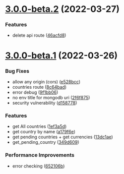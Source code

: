 # [3.0.0-beta.2](https://github.com/OOVC/MOVC/compare/v3.0.0-beta.1...v3.0.0-beta.2) (2022-03-27)


### Features

* delete api route ([46acfd8](https://github.com/OOVC/MOVC/commit/46acfd85035dfe30b0d23bc1926e45fb1437bf7e))

# [3.0.0-beta.1](https://github.com/OOVC/MOVC/compare/v2.6.0...v3.0.0-beta.1) (2022-03-26)

### Bug Fixes

- allow any origin (cors) ([e528bcc](https://github.com/OOVC/MOVC/commit/e528bcc40247c9dbf3f4fe009efe1484c9ace317))
- countries route ([8c64bad](https://github.com/OOVC/MOVC/commit/8c64bad2f40d64b4babbbe7c620f8a2449379cd9))
- error debug ([9f1bb06](https://github.com/OOVC/MOVC/commit/9f1bb06f51b815c982b7e52d427051969fd7e4a2))
- no env title for mongodb uri ([2f6f875](https://github.com/OOVC/MOVC/commit/2f6f87557253d41f8c768c0301e1b366c65c6e3a))
- security vulnerability ([d158778](https://github.com/OOVC/MOVC/commit/d15877820ba2dec22be572f048ee1f5cfb699312))

### Features

- get All countries ([1ef3a5d](https://github.com/OOVC/MOVC/commit/1ef3a5dfd2bbaa4e082abccce4d33af054e1b136))
- get country by name ([a179f6e](https://github.com/OOVC/MOVC/commit/a179f6eef9bacd44eb74682755291ae6fa610da8))
- get pending countries + get currencies ([13dc1ae](https://github.com/OOVC/MOVC/commit/13dc1aee68b3b9bd0e8779d2be8ca52ef39aa1c2))
- get_pending_country ([349d609](https://github.com/OOVC/MOVC/commit/349d609a06dbf5acb5d16f579e144108fe08d640))

### Performance Improvements

- error checking ([652106b](https://github.com/OOVC/MOVC/commit/652106b63c85bbd6875d496e122b92126b76cdfe))
